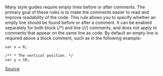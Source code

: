 Many style guides require empty lines before or after comments. The primary goal of these rules is to make the comments easier to read and improve readability of the code.
This rule allows you to specify whether an empty line should be found before or after a comment. It can be enabled separately for both block (/*) and line (//) comments, and does not apply to comments that appear on the same line as code.
By default an empty line is required above a block comment, such as in the following example:

```
var x = 0;

/** * The vertical position. */ 
var y = 10;

```

[Source](http://eslint.org/docs/rules/lines-around-comment)
